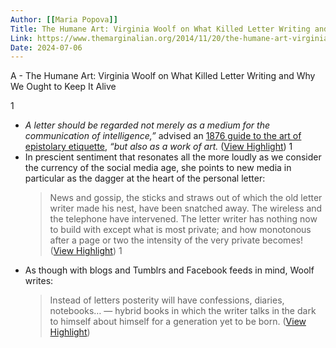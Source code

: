 ```yaml
---
Author: [[Maria Popova]]
Title: The Humane Art: Virginia Woolf on What Killed Letter Writing and Why We Ought to Keep It Alive
Link: https://www.themarginalian.org/2014/11/20/the-humane-art-virginia-woolf/
Date: 2024-07-06
---
```

A - The Humane Art: Virginia Woolf on What Killed Letter Writing and Why We Ought to Keep It Alive

1
- *A letter should be regarded not merely as a medium for the communication of intelligence,”* advised an [1876 guide to the art of epistolary etiquette](https://www.themarginalian.org/2012/12/21/how-to-write-letters-1876/), *“but also as a work of art.* ([View Highlight](https://read.readwise.io/read/01hmj9qn6mba8s83qwt1hnv03q))
1
- In prescient sentiment that resonates all the more loudly as we consider the currency of the social media age, she points to new media in particular as the dagger at the heart of the personal letter:
  > News and gossip, the sticks and straws out of which the old letter writer made his nest, have been snatched away. The wireless and the telephone have intervened. The letter writer has nothing now to build with except what is most private; and how monotonous after a page or two the intensity of the very private becomes! ([View Highlight](https://read.readwise.io/read/01hmj9teycj139dt4w7x2a00s8))
1
- As though with blogs and Tumblrs and Facebook feeds in mind, Woolf writes:
  > Instead of letters posterity will have confessions, diaries, notebooks… — hybrid books in which the writer talks in the dark to himself about himself for a generation yet to be born. ([View Highlight](https://read.readwise.io/read/01hmj9twwsmppd1p5w26apzg73))
